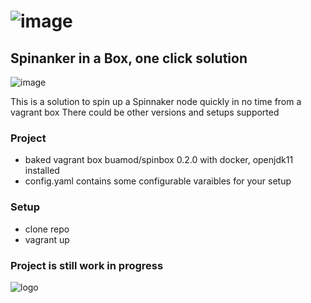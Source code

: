 # ![image](https://user-images.githubusercontent.com/2315602/154086879-6dca0b41-f467-49f3-94c8-5b296c5e631a.png)
## Spinanker in a Box, one click solution

![image](https://user-images.githubusercontent.com/2315602/153140010-158e7925-1c15-4a53-9287-c15a3cd8f388.png)

This is a solution to spin up a Spinnaker node quickly in no time from a vagrant box
There could be other versions and setups supported 

### Project
- baked vagrant box buamod/spinbox 0.2.0 with docker, openjdk11 installed
- config.yaml contains some configurable varaibles for your setup

### Setup
- clone repo
- vagrant up

### Project is still work in progress
![logo](https://user-images.githubusercontent.com/2315602/153139509-30c9e144-9edc-4cae-8d44-ca26adb5d779.png)

